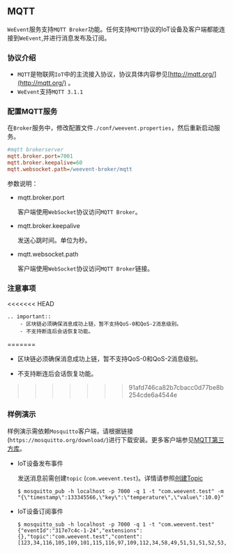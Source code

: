 ## MQTT
`WeEvent`服务支持`MQTT Broker`功能。任何支持`MQTT`协议的IoT设备及客户端都能连接到`WeEvent`,并进行消息发布及订阅。

### 协议介绍

- `MQTT`是物联网`IoT`中的主流接入协议，协议具体内容参见[http://mqtt.org/](http://mqtt.org/) 。
- `WeEvent`支持`MQTT 3.1.1`
### 配置MQTT服务

 在`Broker`服务中，修改配置文件`./conf/weevent.properties`，然后重新启动服务。

```ini
#mqtt brokerserver
mqtt.broker.port=7001
mqtt.broker.keepalive=60
mqtt.websocket.path=/weevent-broker/mqtt
```

参数说明：

- mqtt.broker.port

  客户端使用`WebSocket`协议访问`MQTT Broker`。

- mqtt.broker.keepalive

  发送心跳时间。单位为秒。

- mqtt.websocket.path

  客户端使用`WebSocket`协议访问`MQTT Broker`链接。



### 注意事项
<<<<<<< HEAD
```eval_rst
.. important::
    - 区块链必须确保消息成功上链，暂不支持QoS-0和QoS-2消息级别。
    - 不支持断连后会话恢复功能。
```
=======

- 区块链必须确保消息成功上链，暂不支持QoS-0和QoS-2消息级别。

- 不支持断连后会话恢复功能。

>>>>>>> 91afd746ca82b7cbacc0d77be8b254cde6a4544e
### 样例演示

样例演示需依赖`Mosquitto`客户端，请根据链接(`https://mosquitto.org/download/`)进行下载安装。更多客户端参见[MQTT第三方库](https://github.com/mqtt/mqtt.github.io/wiki/libraries)。

- IoT设备发布事件

  发送消息前需创建`topic` (`com.weevent.test`)。详情请参照[创建Topic](./restful.html)

  ```shell
  $ mosquitto_pub -h localhost -p 7000 -q 1 -t "com.weevent.test" -m "{\"timestamp\":133345566,\"key\":\"temperature\",\"value\":10.0}"
  ```

- IoT设备订阅事件

  ```shell
  $ mosquitto_sub -h localhost -p 7000 -q 1 -t "com.weevent.test"
  {"eventId":"317e7c4c-1-24","extensions":{},"topic":"com.weevent.test","content":[123,34,116,105,109,101,115,116,97,109,112,34,58,49,51,51,51,52,53,53,54,54,44,34,107,101,121,34,58,34,116,101,109,112,101,114,97,116,117,114,101,34,44,34,118,97,108,117,101,34,58,49,48,46,48,125]}
  ```